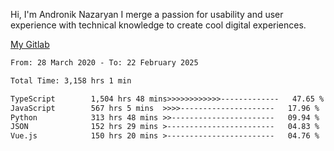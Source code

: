 Hi, I'm Andronik Nazaryan
I merge a passion for usability and user experience with technical knowledge to create cool digital experiences.

[My Gitlab](https://gitlab.com/anridev24)

<!--START_SECTION:waka-->

```txt
From: 28 March 2020 - To: 22 February 2025

Total Time: 3,158 hrs 1 min

TypeScript        1,504 hrs 48 mins>>>>>>>>>>>>-------------   47.65 %
JavaScript        567 hrs 5 mins  >>>>---------------------   17.96 %
Python            313 hrs 48 mins >>-----------------------   09.94 %
JSON              152 hrs 29 mins >------------------------   04.83 %
Vue.js            150 hrs 20 mins >------------------------   04.76 %
```

<!--END_SECTION:waka-->

